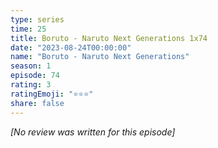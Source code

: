 ```yaml
---
type: series
time: 25
title: Boruto - Naruto Next Generations 1x74
date: "2023-08-24T00:00:00"
name: "Boruto - Naruto Next Generations"
season: 1
episode: 74
rating: 3
ratingEmoji: "⭐️⭐️⭐️"
share: false
---
```


_[No review was written for this episode]_